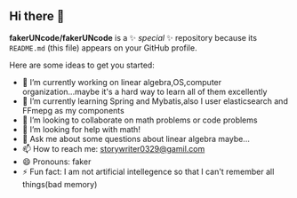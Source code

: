 ## Hi there 👋


**fakerUNcode/fakerUNcode** is a ✨ _special_ ✨ repository because its `README.md` (this file) appears on your GitHub profile.

Here are some ideas to get you started:

- 🔭 I’m currently working on linear algebra,OS,computer organization...maybe it's a hard way to learn all of them excellently
- 🌱 I’m currently learning Spring and Mybatis,also I user elasticsearch and FFmepg as my components
- 👯 I’m looking to collaborate on math problems or code problems
- 🤔 I’m looking for help with math!
- 💬 Ask me about some questions about linear algebra maybe...
- 📫 How to reach me: storywriter0329@gamil.com
- 😄 Pronouns: faker
- ⚡ Fun fact: I am not artificial intellegence so that I can't remember all things(bad memory)

